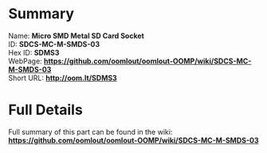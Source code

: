 
Summary
=================
  
Name: __Micro SMD Metal SD Card Socket__    
ID: __SDCS-MC-M-SMDS-03__   
Hex ID: __SDMS3__   
WebPage: __https://github.com/oomlout/oomlout-OOMP/wiki/SDCS-MC-M-SMDS-03__   
Short URL: __http://oom.lt/SDMS3__   

Full Details
==========================
Full summary of this part can be found in the wiki:   
__https://github.com/oomlout/oomlout-OOMP/wiki/SDCS-MC-M-SMDS-03__    

